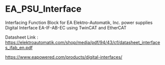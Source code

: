 # EA_PSU_Interface
Interfacing Function Block for  EA Elektro-Automatik, Inc. power supplies Digital Interface  EA-IF-AB-EC using TwinCAT and EtherCAT

Datasheet Link : https://elektroautomatik.com/shop/media/pdf/94/43/cf/datasheet_interfaces_ifab_en.pdf

https://www.eapowered.com/products/digital-interfaces/
